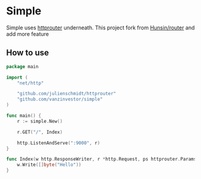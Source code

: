 # Simple

Simple uses [httprouter](https://github.com/julienschmidt/httprouter) underneath. This project fork from [Hunsin/router](https://gist.github.com/Hunsin/26b2021757e831554d4f59a52a5c9152) and add more feature

## How to use

```go
package main

import (
	"net/http"

	"github.com/julienschmidt/httprouter"
	"github.com/vanzinvestor/simple"
)

func main() {
	r := simple.New()

	r.GET("/", Index)

	http.ListenAndServe(":9000", r)
}

func Index(w http.ResponseWriter, r *http.Request, ps httprouter.Params) {
	w.Write([]byte("Hello"))
}
```
